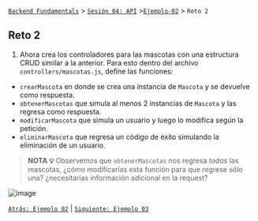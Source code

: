 [`Backend Fundamentals`](../../README.md) > [`Sesión 04: API`](../README.md) >[`Ejemplo-02`](../Ejemplo-02) > `Reto 2`
	
## Reto 2  

1. Ahora crea los controladores para las mascotas con una estructura CRUD similar a la anterior. Para esto dentro del archivo `controllers/mascotas.js`, define las funciones:

- `crearMascota` en donde se crea una instancia de `Mascota` y se devuelve como respuesta.
- `obtenerMascotas` que simula al menos 2 instancias de `Mascota` y las regresa como respuesta.
- `modificarMascota` que simula un usuario y luego lo modifica según la petición.
- `eliminarMascota` que regresa un código de éxito simulando la eliminación de un usuario.


> **NOTA 💡**
> Observemos que `obtenerMascotas` nos regresa *todas* las mascotas, ¿cómo modificarías esta función para que regrese sólo una? ¿necesitarías información adicional en la request?





![image](https://antonioperez.pro/wp-content/uploads/2017/12/crud-rails-1.png)

[`Atrás: Ejemplo 02`](../Ejemplo-02) | [`Siguiente: Ejemplo 03`](../Ejemplo-03)
